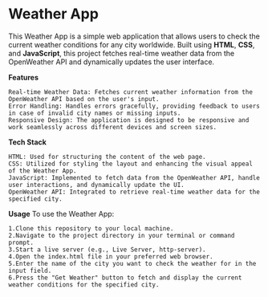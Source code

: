 # Weather App

This Weather App is a simple web application that allows users to check the current weather conditions for any city worldwide. Built using **HTML**, **CSS**, and **JavaScript**, this project fetches real-time weather data from the OpenWeather API and dynamically updates the user interface.

**Features**

```
Real-time Weather Data: Fetches current weather information from the OpenWeather API based on the user's input.
Error Handling: Handles errors gracefully, providing feedback to users in case of invalid city names or missing inputs.
Responsive Design: The application is designed to be responsive and work seamlessly across different devices and screen sizes.
```

**Tech Stack**

```
HTML: Used for structuring the content of the web page.
CSS: Utilized for styling the layout and enhancing the visual appeal of the Weather App.
JavaScript: Implemented to fetch data from the OpenWeather API, handle user interactions, and dynamically update the UI.
OpenWeather API: Integrated to retrieve real-time weather data for the specified city.
```

**Usage**
To use the Weather App:

```
1.Clone this repository to your local machine.
2.Navigate to the project directory in your terminal or command prompt.
3.Start a live server (e.g., Live Server, http-server).
4.Open the index.html file in your preferred web browser.
5.Enter the name of the city you want to check the weather for in the input field.
6.Press the "Get Weather" button to fetch and display the current weather conditions for the specified city.
```
